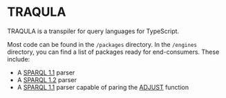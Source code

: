 # TRAQULA 

TRAQULA is a transpiler for query languages for TypeScript.

Most code can be found in the `/packages` directory.
In the `/engines` directory, you can find a list of packages ready for end-consumers.
These include:
* A [SPARQL 1.1](https://www.w3.org/TR/sparql11-query/#grammar) parser
* A [SPARQL 1.2](https://www.w3.org/TR/sparql12-query/#grammar) parser
* A [SPARQL 1.1](https://www.w3.org/TR/sparql11-query/#grammar) parser capable of paring the [ADJUST](https://github.com/w3c/sparql-dev/blob/main/SEP/SEP-0002/sep-0002.md) function 